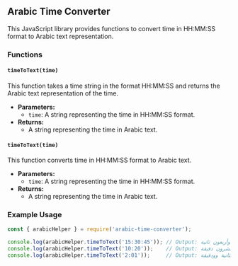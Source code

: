 ## Arabic Time Converter

This JavaScript library provides functions to convert time in HH:MM:SS format to Arabic text representation.

### Functions

#### `timeToText(time)`

This function takes a time string in the format HH:MM:SS and returns the Arabic text representation of the time.

- **Parameters:**
  - `time`: A string representing the time in HH:MM:SS format.
- **Returns:**
  - A string representing the time in Arabic text.

#### `timeToText(time)`

This function converts time in HH:MM:SS format to Arabic text.

- **Parameters:**
  - `time`: A string representing the time in HH:MM:SS format.
- **Returns:**
  - A string representing the time in Arabic text.

### Example Usage

```javascript
const { arabicHelper } = require('arabic-time-converter');

console.log(arabicHelper.timeToText('15:30:45')); // Output: الساعة الثالثة والنصف وخمسة وأربعون ثانية
console.log(arabicHelper.timeToText('10:20'));    // Output: الساعة العاشرة وعشرون دقيقة
console.log(arabicHelper.timeToText('2:01'));     // Output: الساعة الثانية وودقيقة

